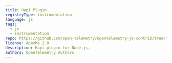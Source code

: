 ```yaml
---
title: Hapi Plugin
registryType: instrumentation
language: js
tags:
  - js
  - instrumentation
repo: https://github.com/open-telemetry/opentelemetry-js-contrib/tree/master/plugins/node/opentelemetry-hapi-instrumentation
license: Apache 2.0
description: Hapi plugin for Node.js.
authors: OpenTelemetry Authors
---
```


